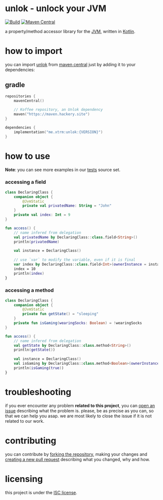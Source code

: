 # unlok - unlock your JVM
[![Build][badge-github-ci]][project-gradle-ci]
[![Maven Central][badge-mvnc]][project-mvnc]

a property/method accessor library for the [JVM][jvm], written in [Kotlin][kotlin].

# how to import

you can import [unlok][project-url] from [maven central][mvnc] just by adding it to your dependencies:

## gradle

```kotlin
repositories {
    mavenCentral()
    
    // Koffee repository, an Unlok dependency
    maven("https://maven.hackery.site")
}

dependencies {
    implementation("me.xtrm:unlok:{VERSION}")
}
```

# how to use

**Note**: you can see more examples in our [tests][tests] source set.

### accessing a field
```kotlin
class DeclaringClass {
    companion object {
        @JvmStatic
        private val privatedName: String = "John"
    }
    private val index: Int = 9
}

fun access() {
    // name infered from delegation
    val privatedName by DeclaringClass::class.field<String>()
    println(privatedName)
    
    val instance = DeclaringClass()
    
    // use `var` to modify the variable, even if it is final
    var index by DeclaringClass::class.field<Int>(ownerInstance = instance)
    index = 10
    println(index)
}
```

### accessing a method
```kotlin
class DeclaringClass {
    companion object {
        @JvmStatic
        private fun getState() = "sleeping"
    }
    private fun isGaming(wearingSocks: Boolean) = !wearingSocks
}

fun access() {
    // name infered from delegation
    val getState by DeclaringClass::class.method<String>()
    println(getState())
    
    val instance = DeclaringClass()
    val isGaming by DeclaringClass::class.method<Boolean>(ownerInstance = instance)
    println(isGaming(true))
}
```

# troubleshooting

if you ever encounter any problem **related to this project**, you can [open an issue][new-issue] describing what the
problem is. please, be as precise as you can, so that we can help you asap. we are most likely to close the issue if it
is not related to our work.

# contributing

you can contribute by [forking the repository][fork], making your changes and [creating a new pull request][new-pr]
describing what you changed, why and how.

# licensing

this project is under the [ISC license][project-license].


<!-- Links -->

[jvm]: https://adoptium.net "adoptium website"

[kotlin]: https://kotlinlang.org "kotlin website"

[rust]: https://rust-lang.org "rust website"

[mvnc]: https://repo1.maven.org/maven2/ "maven central website"

<!-- Project Links -->

[project-url]: https://github.com/xtrm-en/unlok "project github repository"

[fork]: https://github.com/xtrm-en/unlok/fork "fork this repository"

[new-pr]: https://github.com/xtrm-en/unlok/pulls/new "create a new pull request"

[new-issue]: https://github.com/xtrm-en/unlok/issues/new "create a new issue"

[tests]: https://github.com/xtrm-en/unlok/tree/trunk/src/test/kotlin "test source set"

[project-mvnc]: https://maven-badges.herokuapp.com/maven-central/me.xtrm/unlok "maven central repository"

[project-gradle-ci]: https://github.com/xtrm-en/unlok/actions/workflows/gradle-ci.yml "gradle ci workflow"

[project-license]: https://github.com/xtrm-en/unlok/blob/trunk/LICENSE "LICENSE source file"

<!-- Badges -->

[badge-mvnc]: https://maven-badges.herokuapp.com/maven-central/me.xtrm/unlok/badge.svg "maven central badge"

[badge-github-ci]: https://github.com/xtrm-en/unlok/actions/workflows/build.yml/badge.svg?branch=trunk "github actions badge"
